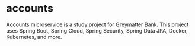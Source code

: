 # accounts

Accounts microservice is a study project for Greymatter Bank. This project uses Spring Boot, Spring Cloud, Spring
Security, Spring Data JPA, Docker, Kubernetes, and more.
